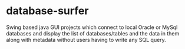 # database-surfer
Swing based java GUI projects which connect to local Oracle or MySql databases and display the list of databases/tables and the data in them along with metadata without users having to write any SQL query. 
